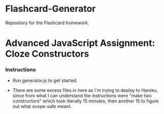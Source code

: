 # Flashcard-Generator
Repository for the Flashcard homework.

# Advanced JavaScript Assignment: Cloze Constructors

### Instructions

* Run generator.js to get started.

* There are some excess files in here as I'm trying to deploy to Heroku, since from what I can understand the instructions were "make two constructors" which took literally 15 minutes, then another 15 to figure out what scope-safe meant.